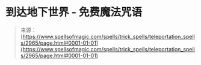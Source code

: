 <!--yml

category: 未分类

date: 2024-06-12 18:36:40

-->

# 到达地下世界 - 免费魔法咒语

> 来源：[https://www.spellsofmagic.com/spells/trick_spells/teleportation_spells/2965/page.html#0001-01-01](https://www.spellsofmagic.com/spells/trick_spells/teleportation_spells/2965/page.html#0001-01-01)
